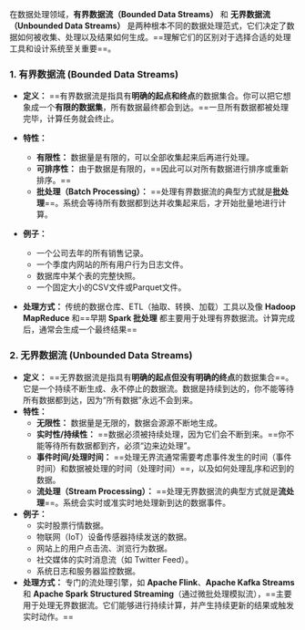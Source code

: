 在数据处理领域，**有界数据流（Bounded Data Streams）** 和 **无界数据流（Unbounded Data Streams）** 是两种根本不同的数据处理范式，它们决定了数据如何被收集、处理以及结果如何生成。==理解它们的区别对于选择合适的处理工具和设计系统至关重要==。

### 1. 有界数据流 (Bounded Data Streams)

- **定义：** ==有界数据流是指具有**明确的起点和终点**的数据集合。你可以把它想象成一个**有限的数据集**，所有数据最终都会到达。==一旦所有数据都被处理完毕，计算任务就会终止。
- **特性：**
    - **有限性：** 数据量是有限的，可以全部收集起来后再进行处理。
    - **可排序性：** 由于数据是有限的，==因此可以对所有数据进行排序或重新排序。==
    - **批处理（Batch Processing）：** ==处理有界数据流的典型方式就是**批处理**==。系统会等待所有数据都到达并收集起来后，才开始批量地进行计算。

- **例子：**
    - 一个公司去年的所有销售记录。
    - 一个季度内网站的所有用户行为日志文件。
    - 数据库中某个表的完整快照。
    - 一个固定大小的CSV文件或Parquet文件。

- **处理方式：** 传统的数据仓库、ETL（抽取、转换、加载）工具以及像 **Hadoop MapReduce** 和==早期 **Spark 批处理** 都主要用于处理有界数据流。计算完成后，通常会生成一个最终结果==


### 2. 无界数据流 (Unbounded Data Streams)

- **定义：** ==无界数据流是指具有**明确的起点但没有明确的终点**的数据集合==。它是一个持续不断生成、永不停止的数据流。数据是持续到达的，你不能等待所有数据都到达，因为“所有数据”永远不会到来。
- **特性：**
    - **无限性：** 数据量是无限的，数据会源源不断地生成。
    - **实时性/持续性：** ==数据必须被持续处理，因为它们会不断到来。==你不能等待所有数据都到齐，必须“边来边处理”。
    - **事件时间/处理时间：** ==处理无界流通常需要考虑事件发生的时间（事件时间）和数据被处理的时间（处理时间）==，以及如何处理乱序和迟到的数据。
    - **流处理（Stream Processing）：** ==处理无界数据流的典型方式就是**流处理**==。系统会实时或准实时地处理新到达的数据事件。
- **例子：**
    - 实时股票行情数据。
    - 物联网（IoT）设备传感器持续发送的数据。
    - 网站上的用户点击流、浏览行为数据。
    - 社交媒体的实时消息流（如 Twitter Feed）。
    - 系统日志和服务器监控数据。
- **处理方式：** 专门的流处理引擎，如 **Apache Flink**、**Apache Kafka Streams** 和 **Apache Spark Structured Streaming**（通过微批处理模拟流），==主要用于处理无界数据流。它们能够进行持续计算，并产生持续更新的结果或触发实时动作。==
